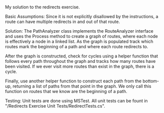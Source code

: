 My solution to the redirects exercise.

Basic Assumptions:
Since it is not explicitly disallowed by the instructions, a route can have multiple redirects in and out of that route.

Solution:
The PathAnalyzer class implements the RouteAnalyzer interface and uses the Process method to create a graph of routes, where each node is
effectively a node in a linked list. As the graph is populated track which routes mark the beginning of a path and where each route redirects to. 

After the graph is constructed, check for cycles using a helper function that follows every path throughout the graph and tracks how many routes have been
visited. If we ever visit more routes than exist in the graph, there is a cycle.

Finally, use another helper function to construct each path from the bottom-up, returning a list of paths from that point in the graph. We only call this function on routes that we know are the beginning of a path.

Testing:
Unit tests are done using MSTest. All unit tests can be fount in "/Redirects Exercise Unit Tests/RedirectTests.cs".
